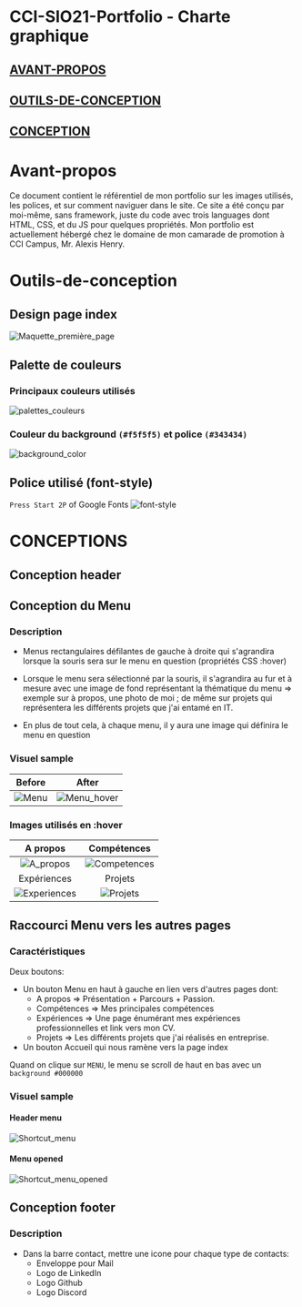 # CCI-SIO21-Portfolio - Charte graphique

## **[AVANT-PROPOS](#Avant-propos)**
## **[OUTILS-DE-CONCEPTION](#Outils-de-conception)**
## **[CONCEPTION](#CONCEPTIONS)**

# Avant-propos
Ce document contient le référentiel de mon portfolio sur les images utilisés, les polices, et sur comment naviguer dans le site.
Ce site a été conçu par moi-même, sans framework, juste du code avec trois languages dont HTML, CSS, et du JS pour quelques propriétés.
Mon portfolio est actuellement hébergé chez le domaine de mon camarade de promotion à CCI Campus, Mr. Alexis Henry.

# Outils-de-conception
## Design page index

![Maquette_première_page](CHARTE_GRAPHIQUE/Maquettes/Maquette_première_page.png)

## Palette de couleurs
### Principaux couleurs utilisés

![palettes_couleurs](CHARTE_GRAPHIQUE/Maquettes/palettes_couleurs.jpeg)

### Couleur du background `(#f5f5f5)` et police `(#343434)`

![background_color](CHARTE_GRAPHIQUE/Maquettes/background_color.png)


## Police utilisé (font-style)

`Press Start 2P` of Google Fonts
![font-style](CHARTE_GRAPHIQUE/Maquettes/font-style.png)

# CONCEPTIONS
## Conception header
## Conception du Menu
### Description
* Menus rectangulaires défilantes de gauche à droite qui s'agrandira lorsque la souris sera sur le menu en question (propriétés CSS :hover)

* Lorsque le menu sera sélectionné par la souris, il s'agrandira au fur et à mesure avec une image de fond représentant la thématique du menu => exemple sur à propos, une photo de moi ; de même sur projets qui représentera les différents projets que j'ai entamé en IT.

* En plus de tout cela, à chaque menu, il y aura une image qui définira le menu en question 

### Visuel sample
Before                       |                   After
:---------------------------:|:-----------------------:
![Menu](CHARTE_GRAPHIQUE/Maquettes/Menu.png) | ![Menu_hover](CHARTE_GRAPHIQUE/Maquettes/Menu_hover.png)

### Images utilisés en :hover
A propos                    |                   Compétences
:--------------------------:|:----------------------------:
![A_propos](CSS/images/Index/a_propos.jpg) | ![Competences](CSS/images/Index/competences.jpg)
Expériences                 |                   Projets
![Experiences](CSS/images/Index/experiences.jpg) | ![Projets](CSS/images/Index/projets.jpg)

## Raccourci Menu vers les autres pages
### Caractéristiques
Deux boutons:
* Un bouton Menu en haut à gauche en lien vers d'autres pages dont:
    - A propos =>  Présentation + Parcours + Passion.
    - Compétences => Mes principales compétences
    - Expériences => Une page énumérant mes expériences professionnelles et link vers mon CV.
    - Projets => Les différents projets que j'ai réalisés en entreprise.
* Un bouton Accueil qui nous ramène vers la page index

Quand on clique sur ``MENU``, le menu se scroll de haut en bas avec un `background #000000`

### Visuel sample
#### Header menu
![Shortcut_menu](CHARTE_GRAPHIQUE/Maquettes/Shortcut_menu.png)
#### Menu opened
![Shortcut_menu_opened](CHARTE_GRAPHIQUE/Maquettes/Shortcut_menu_opened.png)

    
## Conception footer
### Description
* Dans la barre contact, mettre une icone pour chaque type de contacts: 
    - Enveloppe pour Mail
    - Logo de LinkedIn
    - Logo Github
    - Logo Discord

